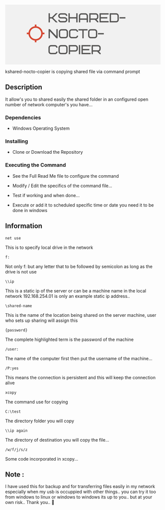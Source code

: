 <img src="./src/assets/img/kshared-nocto-c.png" align="center">

kshared-nocto-copier is copying shared file via command prompt

## Description

It allow's you to shared easily the shared folder in an configured open number of network computer's you have...

### Dependencies

* Windows Operating System

### Installing

* Clone or Download the Repository

### Executing the Command

* See the Full Read Me file to configure the command

* Modify / Edit the specifics of the command file...

* Test if working and when done...

* Execute or add it to scheduled specific time or date you need it to be done in windows

## Information

```
net use
```
This is to specify local drive in the network

```
f:
```
Not only f: but any letter that to be followed by semicolon as long as the drive is not use

```
\\ip
```
This is a static ip of the server or can be a machine name in the local network
192.168.254.01 is only an example static ip address..

```
\shared-name
```
This is the name of the location being shared on the server machine, user who sets up sharing will assign this

```
{password}
```
The complete highlighted term is the password of the machine

```
/user:
```
The name of the computer first then put the username of the machine...

```
/P:yes
```
This means the connection is persistent and this will keep the connection alive

```
xcopy
```
The command use for copying

```
C:\test
```
The directory folder you will copy

```
\\ip again
```
The directory of destination you will copy the file...

```
/w/f/j/s/z
```
Some code incorporated in xcopy...

## Note :

I have used this for backup and for transferring files easily in my network especially when my usb is occuppied with other things.. you can try it too from windows to linux or windows to windows its up to you.. but at your own risk.. Thank you.. :rocket: